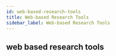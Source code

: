 ```yaml
---
id: web-based-research-tools
title: Web-based Research Tools
sidebar_label: Web-based Research Tools
---
```


##  web based research tools